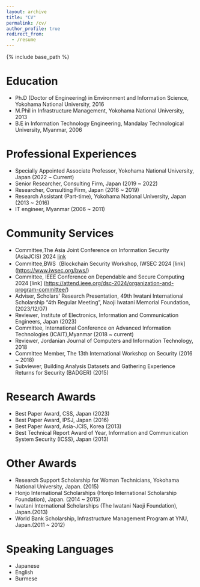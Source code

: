 ```yaml
---
layout: archive
title: "CV"
permalink: /cv/
author_profile: true
redirect_from:
  - /resume
---
```


{% include base_path %}

Education
======
* Ph.D (Doctor of Engineering) in Environment and Information Science,  Yokohama National University, 2016
* M.Phil in Infrastructure Management, Yokohama National University, 2013
* B.E in Information Technology Engineering, Mandalay Technological University, Myanmar, 2006

Professional Experiences
======

* Specially Appointed Associate Professor, Yokohama National University, Japan (2022 ~ Current)
* Senior Researcher, Consulting Firm, Japan (2019 ~ 2022)
* Researcher, Consulting Firm, Japan (2016 ~ 2019)
* Research Assistant (Part-time), Yokohama National University, Japan (2013 ~ 2016)
* IT engineer, Myanmar (2006 ~ 2011)


Community Services
======
* Committee,The Asia Joint Conference on Information Security (AsiaJCIS) 2024 [link](https://asiajcis2024.web2.ncku.edu.tw/p/412-1192-26007.php?Lang=en)
* Committee,BWS（Blockchain Security Workshop, IWSEC 2024 [link] (https://www.iwsec.org/bws/)
* Committee, IEEE Conference on Dependable and Secure Computing 2024 [link] (https://attend.ieee.org/dsc-2024/organization-and-program-committee/)
* Adviser, Scholars' Research Presentation, 49th Iwatani International Scholarship “4th Regular Meeting”, Naoji Iwatani Memorial Foundation,  (2023/12/07)
* Reviewer, Institute of Electronics, Information and Communication Engineers, Japan (2023)
* Committee, International Conference on Advanced Information Technologies (ICAIT),Myanmar (2018 ~ current)
* Reviewer, Jordanian Journal of Computers and Information Technology, 2018
* Committee Member, The 13th International Workshop on Security (2016 ~ 2018)
* Subviewer, Building Analysis Datasets and Gathering Experience Returns for Security (BADGER) (2015)


Research Awards
======

* Best Paper Award, CSS, Japan (2023)
* Best Paper Award, IPSJ, Japan (2016)
* Best Paper Award, Asia-JCIS, Korea (2013)
* Best Technical Report Award of Year, Information and Communication System Security (ICSS), Japan (2013)


Other Awards
======

* Research Support Scholarship for Woman Technicians, Yokohama National University, Japan. (2015)
* Honjo International Scholarships (Honjo International Scholarship Foundation), Japan. (2014 ~ 2015)
* Iwatani International Scholarships (The Iwatani Naoji Foundation), Japan.(2013)
* World Bank Scholarship, Infrastructure Management Program at YNU, Japan.(2011 ~ 2012)


Speaking Languages
======

* Japanese
* English
* Burmese


<!--
Publications
======
  <ul>{% for post in site.publications %}
    {% include archive-single-cv.html %}
  {% endfor %}</ul>
  
Talks
======
  <ul>{% for post in site.talks %}
    {% include archive-single-talk-cv.html %}
  {% endfor %}</ul>
  
Teaching
======
  <ul>{% for post in site.teaching %}
    {% include archive-single-cv.html %}
  {% endfor %}</ul>
  
Service and leadership
======
* Currently signed in to 43 different slack teams
-->
<script async src="https://www.googletagmanager.com/gtag/js?id=UA-109236000-1"></script>
<script>
  window.dataLayer = window.dataLayer || [];
  function gtag(){dataLayer.push(arguments);}
  gtag('js', new Date());

  gtag('config', 'UA-109236000-1');
</script>